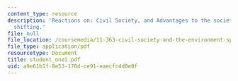 ```yaml
---
content_type: resource
description: 'Reactions on: Civil Society, and Advantages to the society by the power
  shifting.'
file: null
file_location: /coursemedia/11-363-civil-society-and-the-environment-spring-2005/a9e61b1f8e53170dce91eaecfc4d0e0f_student_one1.pdf
file_type: application/pdf
resourcetype: Document
title: student_one1.pdf
uid: a9e61b1f-8e53-170d-ce91-eaecfc4d0e0f
---
```

